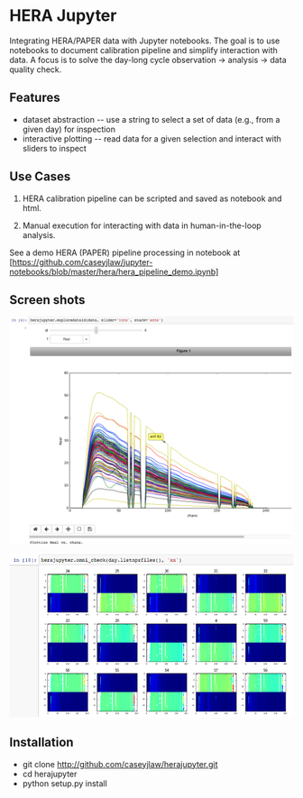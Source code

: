# HERA Jupyter

Integrating HERA/PAPER data with Jupyter notebooks. The goal is to use notebooks to document calibration pipeline and simplify interaction with data. A focus is to solve the day-long cycle observation -> analysis -> data quality check.

## Features

* dataset abstraction -- use a string to select a set of data (e.g., from a given day) for inspection
* interactive plotting -- read data for a given selection and interact with sliders to inspect

## Use Cases

1) HERA calibration pipeline can be scripted and saved as notebook and html.

2) Manual execution for interacting with data in human-in-the-loop analysis.

See a demo HERA (PAPER) pipeline processing in notebook at [https://github.com/caseyjlaw/jupyter-notebooks/blob/master/hera/hera_pipeline_demo.ipynb]

## Screen shots

![Interactive 1d plots](explore1d.png)

![Interactive omnicheck script](omnicheck.png)

## Installation

* git clone http://github.com/caseyjlaw/herajupyter.git
* cd herajupyter
* python setup.py install
